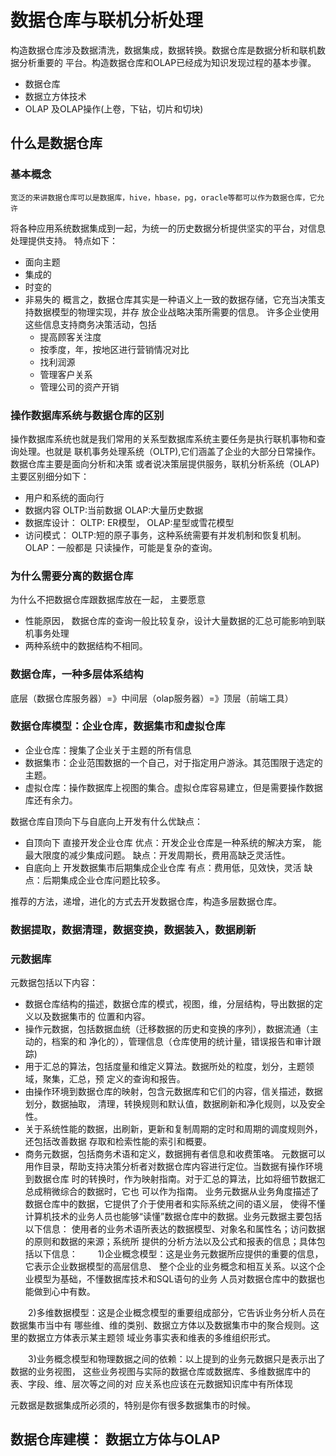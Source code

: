 # 数据仓库与联机分析处理
  构造数据仓库涉及数据清洗，数据集成，数据转换。数据仓库是数据分析和联机数据分析重要的
  平台。构造数据仓库和OLAP已经成为知识发现过程的基本步骤。
  - 数据仓库
  - 数据立方体技术
  - OLAP 及OLAP操作(上卷，下钻，切片和切块)

## 什么是数据仓库

### 基本概念
    宽泛的来讲数据仓库可以是数据库，hive，hbase，pg，oracle等都可以作为数据仓库，它允许
  将各种应用系统数据集成到一起，为统一的历史数据分析提供坚实的平台，对信息处理提供支持。
  特点如下：
  - 面向主题
  - 集成的
  - 时变的
  - 非易失的
  概言之，数据仓库其实是一种语义上一致的数据存储，它充当决策支持数据模型的物理实现，并存
  放企业战略决策所需要的信息。
    许多企业使用这些信息支持商务决策活动，包括
    - 提高顾客关注度
    - 按季度，年，按地区进行营销情况对比
    - 找利润源
    - 管理客户关系
    - 管理公司的资产开销

### 操作数据库系统与数据仓库的区别
  操作数据库系统也就是我们常用的关系型数据库系统主要任务是执行联机事物和查询处理。也就是
  联机事务处理系统（OLTP),它们涵盖了企业的大部分日常操作。数据仓库主要是面向分析和决策
  或者说决策层提供服务，联机分析系统（OLAP)
  主要区别细分如下：
  - 用户和系统的面向行
  - 数据内容 OLTP:当前数据 OLAP:大量历史数据
  - 数据库设计： OLTP: ER模型， OLAP:星型或雪花模型
  - 访问模式： OLTP:短的原子事务，这种系统需要有并发机制和恢复机制。OLAP：一般都是
    只读操作，可能是复杂的查询。

### 为什么需要分离的数据仓库
  为什么不把数据仓库跟数据库放在一起， 主要愿意
  - 性能原因， 数据仓库的查询一般比较复杂，设计大量数据的汇总可能影响到联机事务处理
  - 两种系统中的数据结构不相同。

### 数据仓库，一种多层体系结构
  底层（数据仓库服务器）=》中间层（olap服务器）=》顶层（前端工具）

### 数据仓库模型：企业仓库，数据集市和虚拟仓库
  - 企业仓库：搜集了企业关于主题的所有信息
  - 数据集市：企业范围数据的一个自己，对于指定用户游泳。其范围限于选定的主题。
  - 虚拟仓库：操作数据库上视图的集合。虚拟仓库容易建立，但是需要操作数据库还有余力。

  数据仓库自顶向下与自底向上开发有什么优缺点：
  - 自顶向下 直接开发企业仓库
    优点：开发企业仓库是一种系统的解决方案， 能最大限度的减少集成问题。
    缺点：开发周期长，费用高缺乏灵活性。
  - 自底向上 开发数据集市后期集成企业仓库
    有点：费用低，见效快，灵活
    缺点：后期集成企业仓库问题比较多。

  推荐的方法，递增，进化的方式去开发数据仓库，构造多层数据仓库。

### 数据提取，数据清理，数据变换，数据装入，数据刷新

### 元数据库
  元数据包括以下内容：
  - 数据仓库结构的描述，数据仓库的模式，视图，维，分层结构，导出数据的定义以及数据集市的
    位置和内容。
  - 操作元数据，包括数据血统（迁移数据的历史和变换的序列），数据流通（主动的，档案的和
    净化的），管理信息（仓库使用的统计量，错误报告和审计跟踪)
  - 用于汇总的算法，包括度量和维定义算法。数据所处的粒度，划分，主题领域，聚集，汇总，预
    定义的查询和报告。
  - 由操作环境到数据仓库的映射，包含元数据库和它们的内容，信关描述，数据划分，数据抽取，
    清理，转换规则和默认值，数据刷新和净化规则，以及安全性。
  - 关于系统性能的数据，出刷新，更新和复制周期的定时和周期的调度规则外，还包括改善数据
    存取和检索性能的索引和概要。
  - 商务元数据，包括商务术语和定义，数据拥有者信息和收费策咯。
  元数据可以用作目录，帮助支持决策分析者对数据仓库内容进行定位。当数据有操作环境到数据仓库
  时的转换时，作为映射指南。对于汇总的算法，比如将细节数据汇总成稍微综合的数据时，它也
  可以作为指南。
  业务元数据从业务角度描述了数据仓库中的数据，它提供了介于使用者和实际系统之间的语义层，
  使得不懂计算机技术的业务人员也能够“读懂”数据仓库中的数据。业务元数据主要包括以下信息：
  使用者的业务术语所表达的数据模型、对象名和属性名；访问数据的原则和数据的来源；系统所
  提供的分析方法以及公式和报表的信息；具体包括以下信息：
　　1)企业概念模型：这是业务元数据所应提供的重要的信息，它表示企业数据模型的高层信息、
     整个企业的业务概念和相互关系。以这个企业模型为基础，不懂数据库技术和SQL语句的业务
     人员对数据仓库中的数据也能做到心中有数。

　　2)多维数据模型：这是企业概念模型的重要组成部分，它告诉业务分析人员在数据集市当中有
     哪些维、维的类别、数据立方体以及数据集市中的聚合规则。这里的数据立方体表示某主题领
     域业务事实表和维表的多维组织形式。

　　3)业务概念模型和物理数据之间的依赖：以上提到的业务元数据只是表示出了数据的业务视图，
      这些业务视图与实际的数据仓库或数据库、多维数据库中的表、字段、维、层次等之间的对
      应关系也应该在元数据知识库中有所体现

  元数据是数据集成所必须的，特别是你有很多数据集市的时候。

## 数据仓库建模： 数据立方体与OLAP
